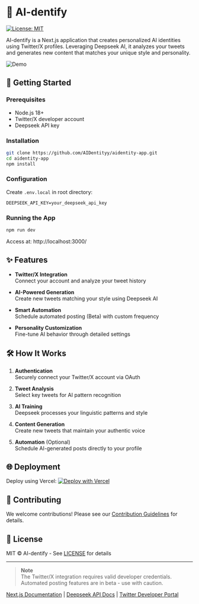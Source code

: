 # 🤖 AI-dentify

[![License: MIT](https://img.shields.io/badge/License-MIT-blue.svg)](https://opensource.org/licenses/MIT)

AI-dentify is a Next.js application that creates personalized AI identities using Twitter/X profiles. Leveraging Deepseek AI, it analyzes your tweets and generates new content that matches your unique style and personality.

![Demo](https://via.placeholder.com/800x400.png?text=AI-dentify+Demo+Preview) <!-- Replace with actual demo image -->

## 🚀 Getting Started

### Prerequisites
- Node.js 18+
- Twitter/X developer account
- Deepseek API key

### Installation
```bash
git clone https://github.com/AIDentityy/aidentity-app.git
cd aidentity-app
npm install
```

### Configuration
Create `.env.local` in root directory:
```env
DEEPSEEK_API_KEY=your_deepseek_api_key
```

### Running the App
```bash
npm run dev
```
Access at: http://localhost:3000/

## ✨ Features

- **Twitter/X Integration**  
  Connect your account and analyze your tweet history

- **AI-Powered Generation**  
  Create new tweets matching your style using Deepseek AI

- **Smart Automation**  
  Schedule automated posting (Beta) with custom frequency

- **Personality Customization**  
  Fine-tune AI behavior through detailed settings

## 🛠 How It Works

1. **Authentication**  
   Securely connect your Twitter/X account via OAuth

2. **Tweet Analysis**  
   Select key tweets for AI pattern recognition

3. **AI Training**  
   Deepseek processes your linguistic patterns and style

4. **Content Generation**  
   Create new tweets that maintain your authentic voice

5. **Automation** (Optional)  
   Schedule AI-generated posts directly to your profile

## 🌐 Deployment

Deploy using Vercel:
[![Deploy with Vercel](https://vercel.com/button)](https://vercel.com/new/clone?repository-url=https%3A%2F%2Fgithub.com%2FAIDentityy%2Faidentity-app)

## 🤝 Contributing

We welcome contributions! Please see our [Contribution Guidelines](CONTRIBUTING.md) for details.

## 📄 License

MIT © AI-dentify - See [LICENSE](LICENSE) for details

---

> **Note**  
> The Twitter/X integration requires valid developer credentials. Automated posting features are in beta - use with caution.

[Next.js Documentation](https://nextjs.org/docs) | 
[Deepseek API Docs](https://platform.deepseek.com/api) | 
[Twitter Developer Portal](https://developer.twitter.com/)
